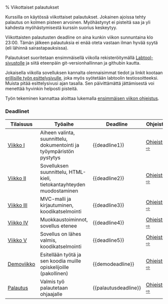 % Viikottaiset palautukset
<!-- order: 1 -->

Kurssilla on käytössä viikottaiset palautukset.
Jokainen ajoissa tehty palautus on kolmen pisteen arvoinen.
Myöhästynyt ei pisteitä saa ja yli kahdesta myöhästymisestä kurssin suorius keskeytyy.

Viikottaisten palautusten deadline on aina kunkin viikon sunnuntaina klo 23:00. 
Tämän jälkeen palautuksia ei enää oteta vastaan ilman hyvää syytä (eli lähinnä sairastapauksissa).

Palautukset suoritetaan ensimmäisellä viikolla rekisteröitymällä 
[Labtool-sivustolle](http://tsoha-labtool.herokuapp.com)
ja siitä eteenpäin git-versionhallinnan ja githubin kautta.

Jokaisella viikolla sovelluksen kannalta olennaisimmat tiedot ja linkit kootaan 
[erillisille työn esittelysivulle]({{rootdir}}aikataulu/viikkopalautukset/esittelysivu.html), joka myös syötetään labtoolin testiosoitteeksi.
Muista pitää esittelysivusi ajan tasalla. 
Sen päivittämättä jättämisestä voi menettää hyvinkin helposti pisteitä.

Työn tekeminen kannattaa aloittaa lukemalla [ensimmäisen viikon ohjeistus][viikko1].

### Deadlinet

| Tilaisuus            | Työaihe                                                                | Deadline             | Ohjeistus               |
|----------------------|------------------------------------------------------------------------|----------------------|-------------------------|
| [Viikko I][viikko1]  | Aiheen valinta, suunnittelu, dokumentointi ja työympäristön pystytys   | {{deadline1}}        | [Ohjeistus\ ⇨][viikko1] |
| [Viikko II][viikko2] | Sovelluksen suunnittelu, HTML-kieli, tietokantayhteyden muodostaminen  | {{deadline2}}        | [Ohjeistus\ ⇨][viikko2] |
| [Viikko III][viikko3]| MVC-malli ja kirjautuminen, koodikatselmointi                          | {{deadline3}}        | [Ohjeistus\ ⇨][viikko3] |
| [Viikko IV][viikko4] | Muokkaustoiminnot, sovellus etenee                                     | {{deadline4}}        | [Ohjeistus\ ⇨][viikko4] |
| [Viikko V][viikko5]  | Sovellus on lähes valmis, koodikatselmointi                            | {{deadline5}}        | [Ohjeistus\ ⇨][viikko5] |
| [Demoviikko][demo]   | Esitellään työtä ja sen koodia muille opiskelijoille (pakollinen)      | {{demodeadline}}     | [Ohjeistus\ ⇨][demo]    |
| [Palautus][palautus] | Valmis työ palautetaan ohjaajalle                                      | {{palautusdeadline}} | [Ohjeistus\ ⇨][palautus] |

[viikko1]: {{rootdir}}aikataulu/viikkopalautukset/viikko1.html
[viikko2]: {{rootdir}}aikataulu/viikkopalautukset/viikko2.html
[viikko3]: {{rootdir}}aikataulu/viikkopalautukset/viikko3.html
[viikko4]: {{rootdir}}aikataulu/viikkopalautukset/viikko4.html
[viikko5]: {{rootdir}}aikataulu/viikkopalautukset/viikko5.html
[codereview]: {{rootdir}}aikataulu/koodikatselmointi.html
[demo]: {{rootdir}}aikataulu/demo.html
[palautus]: {{rootdir}}aikataulu/palautus.html
